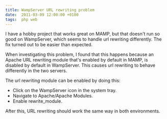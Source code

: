 ```yaml
---
title: WampServer URL rewriting problem
date:  2011-03-09 12:00:00 +0100
tags:  php web
---
```


I have a hobby project that works great on MAMP, but that doesn't run so good on
WampServer, which seems to handle url rewriting differently. The fix turned out
to be easier than expected.

When investigating this problem, I found that this happens because an Apache URL
rewriting module that's enabled by default in MAMP, is disabled by default in 
WampServer. This causes url rewriting to behave differently in the two servers.

The url rewriting module can be enabled by doing this:

- Click on the WampServer icon in the system tray.
- Navigate to Apache/Apache Modules.
- Enable rewrite_module.

After this, URL rewriting should work the same way in both environments.